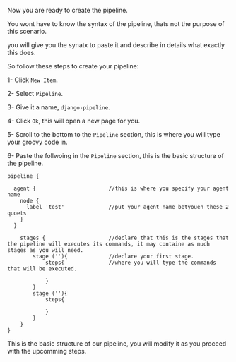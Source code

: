 Now you are ready to create the pipeline.

You wont have to know the syntax of the pipeline, thats not the purpose of this scenario.

you will give you the synatx to paste it and describe in details what exactly this does.

So follow these steps to create your pipeline:

1- Click `New Item`.

2- Select `Pipeline`.

3- Give it a name, `django-pipeline`.

4- Click `Ok`, this will open a new page for you.

5- Scroll to the bottom to the `Pipeline` section, this is where you will type your groovy code in.

6- Paste the follwoing in the `Pipeline` section, this is the basic structure of the pipeline.

```
pipeline {
    
  agent {                       //this is where you specify your agent name
    node {
      label 'test'              //put your agent name betyouen these 2 quoets
    }
  } 

	stages {                    //declare that this is the stages that the pipeline will executes its commands, it may containe as much stages as you will need.
		stage (''){             //declare your first stage.
			steps{              //where you will type the commands that will be executed.
				
			} 
		}			
		stage (''){
			steps{
				
			}
		}
	}
}
```

This is the basic structure of our pipeline, you will modify it as you proceed with the upcomming steps.